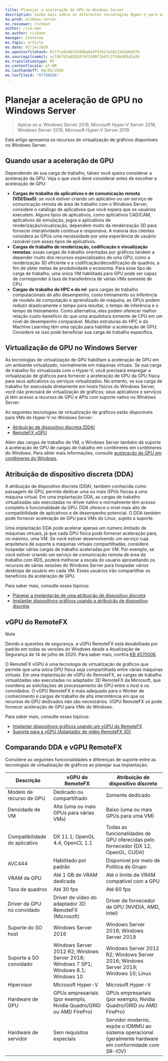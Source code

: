 ```yaml
---
title: Planejar a aceleração de GPU no Windows Server
description: Saiba mais sobre as diferentes tecnologias Hyper-V para aceleração de GPU, incluindo DDA e vGPU RemoteFX
ms.prod: windows-server
ms.reviewer: rickman
author: rick-man
ms.author: rickman
manager: stevelee
ms.topic: article
ms.date: 07/14/2020
ms.openlocfilehash: 0177ce6346741998a0a9f97817e3811561bb02fb
ms.sourcegitcommit: acfdb7b2ad283d74f526972b47c371de903d2a3d
ms.translationtype: MT
ms.contentlocale: pt-BR
ms.lasthandoff: 08/05/2020
ms.locfileid: "87768816"
---
```

# <a name="plan-for-gpu-acceleration-in-windows-server"></a>Planejar a aceleração de GPU no Windows Server

> Aplica-se a: Windows Server 2016, Microsoft Hyper-V Server 2016, Windows Server 2019, Microsoft Hyper-V Server 2019

Este artigo apresenta os recursos de virtualização de gráficos disponíveis no Windows Server.

## <a name="when-to-use-gpu-acceleration"></a>Quando usar a aceleração de GPU

Dependendo de sua carga de trabalho, talvez você queira considerar a aceleração da GPU. Veja o que você deve considerar antes de escolher a aceleração de GPU:

- **Cargas de trabalho de aplicativos e de comunicação remota (VDI/DaaS)**: se você estiver criando um aplicativo ou um serviço de comunicação remota de área de trabalho com o Windows Server, considere o catálogo de aplicativos que você espera que os usuários executem. Alguns tipos de aplicativos, como aplicativos CAD/CAM, aplicativos de simulação, jogos e aplicativos de renderização/visualização, dependem muito da renderização 3D para fornecer interatividade contínua e responsiva. A maioria dos clientes considera as GPUs uma necessidade por uma experiência de usuário razoável com esses tipos de aplicativos.
- **Cargas de trabalho de renderização, codificação e visualização remotas**: essas cargas de trabalho orientadas por gráficos tendem a depender muito dos recursos especializados de uma GPU, como a renderização 3D eficiente e a codificação/decodificação de quadros, a fim de obter metas de produtividade e economia. Para esse tipo de carga de trabalho, uma única VM habilitada para GPU pode ser capaz de corresponder à taxa de transferência de várias VMs somente de CPU.
- **Cargas de trabalho do HPC e do ml**: para cargas de trabalho computacionais de alto desempenho, como treinamento ou inferência de modelo de computação e aprendizado de máquina, as GPUs podem reduzir drasticamente o tempo para resultar, o tempo de inferência e o tempo de treinamento. Como alternativa, eles podem oferecer melhor relação custo-benefício do que uma arquitetura somente de CPU em um nível de desempenho comparável. Muitas estruturas do HPC e do Machine Learning têm uma opção para habilitar a aceleração de GPU; Considere se isso pode beneficiar sua carga de trabalho específica.

## <a name="gpu-virtualization-in-windows-server"></a>Virtualização de GPU no Windows Server

As tecnologias de virtualização de GPU habilitam a aceleração de GPU em um ambiente virtualizado, normalmente em máquinas virtuais. Se sua carga de trabalho for virtualizada com o Hyper-V, você precisará empregar a virtualização de gráficos para fornecer a aceleração de GPU da GPU física para seus aplicativos ou serviços virtualizados. No entanto, se sua carga de trabalho for executada diretamente em hosts físicos do Windows Server, você não precisará de virtualização de gráficos; seus aplicativos e serviços já têm acesso a recursos de GPU e APIs com suporte nativo no Windows Server.

As seguintes tecnologias de virtualização de gráficos estão disponíveis para VMs do Hyper-V no Windows Server:

- [Atribuição de dispositivo discreta (DDA)](#discrete-device-assignment-dda)
- [RemoteFX vGPU](#remotefx-vgpu)

Além das cargas de trabalho de VM, o Windows Server também dá suporte à aceleração de GPU de cargas de trabalho em contêineres em contêineres do Windows. Para obter mais informações, consulte [aceleração de GPU em contêineres do Windows](https://docs.microsoft.com/virtualization/windowscontainers/deploy-containers/gpu-acceleration).

## <a name="discrete-device-assignment-dda"></a>Atribuição de dispositivo discreta (DDA)

A atribuição de dispositivo discreta (DDA), também conhecida como passagem de GPU, permite dedicar uma ou mais GPUs físicas a uma máquina virtual. Em uma implantação DDA, as cargas de trabalho virtualizadas são executadas no driver nativo e normalmente têm acesso completo à funcionalidade da GPU. DDA oferece o nível mais alto de compatibilidade de aplicativos e de desempenho potencial. O DDA também pode fornecer aceleração de GPU para VMs do Linux, sujeito a suporte.

Uma implantação DDA pode acelerar apenas um número limitado de máquinas virtuais, já que cada GPU física pode fornecer aceleração para, no máximo, uma VM. Se você estiver desenvolvendo um serviço cuja arquitetura dá suporte a máquinas virtuais compartilhadas, considere hospedar várias cargas de trabalho aceleradas por VM. Por exemplo, se você estiver criando um serviço de comunicação remota de área de trabalho com RDS, poderá melhorar a escala do usuário aproveitando os recursos de várias sessões do Windows Server para hospedar vários desktops de usuário em cada VM. Esses usuários irão compartilhar os benefícios da aceleração de GPU.

Para saber mais, consulte esses tópicos:

- [Planejar a implantação de uma atribuição de dispositivo discreta](plan-for-deploying-devices-using-discrete-device-assignment.md)
- [Implantar dispositivos gráficos usando a atribuição de dispositivo discreta](../deploy/Deploying-graphics-devices-using-dda.md)

## <a name="remotefx-vgpu"></a>vGPU do RemoteFX

> [!NOTE]
> Devido a questões de segurança, a vGPU RemoteFX está desabilitada por padrão em todas as versões do Windows desde a Atualização de Segurança de 14 de julho de 2020. Para saber mais, confira [KB 4570006](https://support.microsoft.com/help/4570006).

O RemoteFX vGPU é uma tecnologia de virtualização de gráficos que permite que uma única GPU física seja compartilhada entre várias máquinas virtuais. Em uma implantação de vGPU do RemoteFX, as cargas de trabalho virtualizadas são executadas no adaptador 3D RemoteFX da Microsoft, que coordena as solicitações de processamento de GPU entre o host e os convidados. O vGPU RemoteFX é mais adequado para o Worker de conhecimento e cargas de trabalho de alta intermitência em que os recursos de GPU dedicados não são necessários. VGPU RemoteFX só pode fornecer aceleração de GPU para VMs do Windows.

Para saber mais, consulte esses tópicos:

- [Implantar dispositivos gráficos usando um vGPU do RemoteFX](../deploy/deploy-graphics-devices-using-remotefx-vgpu.md)
- [Suporte para a vGPU (Adaptador de vídeo RemoteFX 3D)](../../../remote/remote-desktop-services/rds-supported-config.md#remotefx-3d-video-adapter-vgpu-support)

## <a name="comparing-dda-and-remotefx-vgpu"></a>Comparando DDA e vGPU RemoteFX

Considere as seguintes funcionalidades e diferenças de suporte entre as tecnologias de virtualização de gráficos ao planejar sua implantação:

| Descrição | vGPU do RemoteFX | Atribuição de dispositivo discreto |
|--|--|--|
| Modelo de recurso de GPU | Dedicado ou compartilhado | Somente dedicado |
| Densidade de VM | Alta (uma ou mais GPUs para várias VMs) | Baixo (uma ou mais GPUs para uma VM) |
| Compatibilidade do aplicativo | DX 11.1, OpenGL 4.4, OpenCL 1.1 | Todas as funcionalidades de GPU oferecidas pelo fornecedor (DX 12, OpenGL, CUDA) |
| AVC444 | Habilitado por padrão | Disponível por meio de Política de Grupo |
| VRAM da GPU | Até 1 GB de VRAM dedicada | Até o limite de VRAM compatível com a GPU |
| Taxa de quadros | Até 30 fps | Até 60 fps |
| Driver da GPU no convidado | Driver de vídeo do adaptador 3D RemoteFX (Microsoft) | Driver de fornecedor de GPU (NVIDIA, AMD, Intel) |
| Suporte do SO host | Windows Server 2016 | Windows Server 2016; Windows Server 2019 |
| Suporte a SO convidado | Windows Server 2012 R2; Windows Server 2016; Windows 7 SP1; Windows 8.1; Windows 10 | Windows Server 2012 R2; Windows Server 2016; Windows Server 2019; Windows 10; Linux |
| Hipervisor | Microsoft Hyper-V | Microsoft Hyper-V |
| Hardware de GPU | GPUs empresariais (por exemplo, Nvidia Quadro/GRID ou AMD FirePro) | GPUs empresariais (por exemplo, Nvidia Quadro/GRID ou AMD FirePro) |
| Hardware de servidor | Sem requisitos especiais | Servidor moderno, expõe o IOMMU ao sistema operacional (geralmente hardware em conformidade com SR-IOV) |
